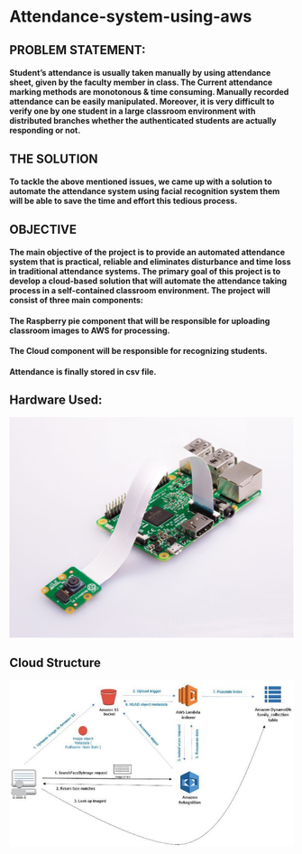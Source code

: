 # Attendance-system-using-aws


## PROBLEM STATEMENT:
#### Student’s attendance is usually taken manually by using attendance sheet, given by the faculty member in class. The Current attendance marking methods are monotonous & time consuming. Manually recorded attendance can be easily manipulated. Moreover, it is very difficult to verify one by one student in a large classroom environment with distributed branches whether the authenticated students are actually responding or not.


## THE SOLUTION
#### To tackle the above mentioned issues, we came up with a solution to automate the attendance system using facial recognition system them will be able to save the time and effort this tedious process.

## OBJECTIVE
#### The main objective of the project is to provide an automated attendance system that is practical, reliable and eliminates disturbance and time loss in traditional attendance systems. The primary goal of this project is to develop a cloud-based solution that will automate the attendance taking process in a self-contained classroom environment. The project will consist of three main components: 
#### The Raspberry pie component that will be responsible for uploading  classroom images to AWS for processing.
 #### The Cloud component will be responsible for recognizing students. 
 #### Attendance is finally stored in csv file.

## Hardware Used:
![](images/picamera.jpg)

## Cloud Structure
![](images/cloud.jpg)




